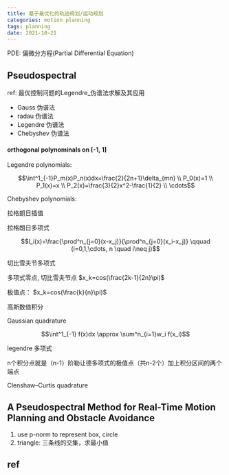 ```yaml
---
title: 基于最优化的轨迹规划/运动规划 
categories: motion planning
tags: planning
date: 2021-10-21
---
```


PDE: 偏微分方程(Partial Differential Equation)

## Pseudospectral

ref: 最优控制问题的Legendre_伪谱法求解及其应用

- Gauss  伪谱法
- radau  伪谱法
- Legendre  伪谱法
- Chebyshev  伪谱法

#### orthogonal polynominals on [-1, 1]

Legendre polynomials:

$$\int^1_{-1}P_m(x)P_n(x)dx=\frac{2}{2n+1}\delta_{mn}   \\
P_0(x)=1    \\ 
P_1(x)=x \\ 
P_2(x)=\frac{3}{2}x^2-\frac{1}{2}   \\ \cdots$$

Chebyshev polynomials:



拉格朗日插值

拉格朗日多项式

$$l_i(x)=\frac{\prod^n_{j=0}(x-x_j)}{\prod^n_{j=0}(x_i-x_j)} \qquad (i=0,1,\cdots, n \quad i\neq j)$$

切比雪夫节多项式

多项式零点, 切比雪夫节点  $x_k=cos(\frac{2k-1}{2n}\pi)$

极值点： $x_k=cos(\frac{k}{n}\pi)$

高斯数值积分

Gaussian quadrature

$$\int^1_{-1} f(x)dx \approx \sum^n_{i=1}w_i f(x_i)$$

legendre 多项式

n个积分点就是（n-1）阶勒让德多项式的极值点（共n-2个）加上积分区间的两个端点

Clenshaw–Curtis quadrature



## A Pseudospectral Method for Real-Time Motion Planning and Obstacle Avoidance 

1. use p-norm to represent box, circle
2. triangle: 三条线的交集，求最小值


## ref
